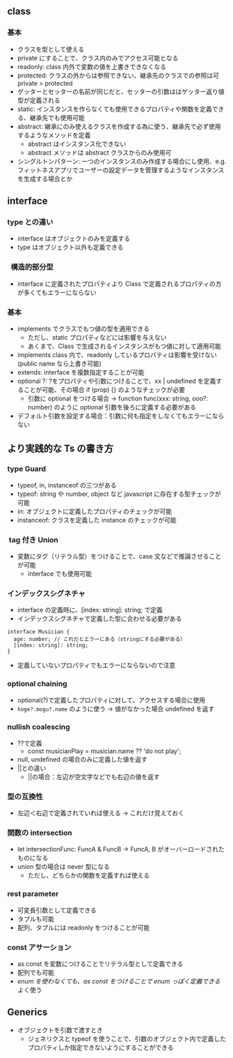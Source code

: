 ## class

### 基本

- クラスを型として使える
- private にすることで、クラス内のみでアクセス可能となる
- readonly: class 内外で変数の値を上書きできなくなる
- protected: クラスの外からは参照できない、継承先のクラスでの参照は可　 private > protected
- ゲッターとセッターの名前が同じだと、セッターの引数ははゲッター返り値型が定義される
- static: インスタンスを作らなくても使用できるプロパティや関数を定義できる、継承先でも使用可能
- abstract: 継承にのみ使えるクラスを作成する為に使う、継承先で必ず使用するようなメソッドを定義
  - abstract はインスタンス化できない
  - abstract メソッドは abstract クラスからのみ使用可
- シングルトンパターン: 一つのインスタンスのみ作成する場合にし使用、e.g. フィットネスアプリでユーザーの設定データを管理するようなインスタンスを生成する場合とか

## interface

### type との違い

- interface はオブジェクトのみを定義する
- type はオブジェクト以外も定義できる

###   構造的部分型

- interface に定義されたプロパティより Class で定義されるプロパティの方が多くてもエラーにならない

### 基本

- implements でクラスでもつ値の型を適用できる
  - ただし、static プロパティなどには影響を与えない
  - あくまで、Class で生成されるインスタンスがもつ値に対して適用可能
- implements class 内で、readonly しているプロパティは影響を受けない(public name なら上書き可能)
- extends: interface を複数指定することが可能
- optional ?: ?をプロパティや引数につけることで、xx | undefined を定義することが可能、その場合 if (prop) {} のようなチェックが必要
  - 引数に optional をつける場合 -> function func(xxx: string, ooo?: number) のように optional 引数を後ろに定義する必要がある
- デフォルト引数を設定する場合：引数に何も指定をしなくてもエラーにならない

## より実践的な Ts の書き方

### type Guard

- typeof, in, instanceof の三つがある
- typeof: string や number, object など javascript に存在する型チェックが可能
- in: オブジェクトに定義したプロパティのチェックが可能
- instanceof: クラスを定義した instance のチェックが可能

###  tag 付き Union

- 変数にタグ（リテラル型）をつけることで、case 文などで推論させることが可能
  - interface でも使用可能

### インデックスシグネチャ

- interface の定義時に、[index: string]: string; で定義
- インデックスシグネチャで定義した型に合わせる必要がある

```
interface Musician {
  age: number; // これだとエラーにある（stringにする必要がある）
  [index: string]: string;
}
```

- 定義していないプロパティでもエラーにならないので注意

### optional chaining

- optional(?)で定義したプロパティに対して、アクセスする場合に使用
- `hoge?.mogu?.name` のように使う -> 値がなかった場合 undefined を返す

### nullish coalescing

- ??で定義
  - const musicianPlay = musician.name ?? 'do not play';
- null, undefined の場合のみに定義した値を返す
- ||との違い
  - ||の場合：左辺が空文字などでも右辺の値を返す

### 型の互換性

- 左辺＜右辺で定義されていれば使える -> これだけ覚えておく

### 関数の intersection

- let intersectionFunc: FuncA & FuncB -> FuncA, B がオーバーロードされたものになる
- union 型の場合は never 型になる
  - ただし、どちらかの関数を定義すれば使える

### rest parameter

- 可変長引数として定義できる
- タプルも可能
- 配列、タプルには readonly をつけることが可能

### const アサーション

- as const を変数につけることでリテラル型として定義できる
- 配列でも可能
- _enum を使わなくても、as const をつけることで enum っぽく定義できる_ よく使う

## Generics

- オブジェクトを引数で渡すとき
  - ジェネリクスと typeof を使うことで、引数のオブジェクト内で定義したプロパティしか指定できないようにすることができる
